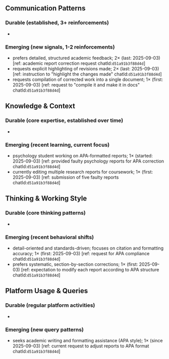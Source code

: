 ## Communication Patterns
### Durable (established, 3+ reinforcements)
-

### Emerging (new signals, 1-2 reinforcements)
- prefers detailed, structured academic feedback; 2× (last: 2025-09-03) [ref: academic report correction request chatId:`d51a91b3f88d4d`]
- requests explicit highlighting of revisions made; 2× (last: 2025-09-03) [ref: instruction to "highlight the changes made" chatId:`d51a91b3f88d4d`]
- requests compilation of corrected work into a single document; 1× (first: 2025-09-03) [ref: request to "compile it and make it in docs" chatId:`d51a91b3f88d4d`]

## Knowledge & Context
### Durable (core expertise, established over time)
-

### Emerging (recent learning, current focus)
- psychology student working on APA-formatted reports; 1× (started: 2025-09-03) [ref: provided faulty psychology reports for APA correction chatId:`d51a91b3f88d4d`]
- currently editing multiple research reports for coursework; 1× (first: 2025-09-03) [ref: submission of five faulty reports chatId:`d51a91b3f88d4d`]

## Thinking & Working Style
### Durable (core thinking patterns)
-

### Emerging (recent behavioral shifts)
- detail-oriented and standards-driven; focuses on citation and formatting accuracy; 1× (first: 2025-09-03) [ref: request for APA compliance chatId:`d51a91b3f88d4d`]
- prefers systematic, section-by-section corrections; 1× (first: 2025-09-03) [ref: expectation to modify each report according to APA structure chatId:`d51a91b3f88d4d`]

## Platform Usage & Queries
### Durable (regular platform activities)
-

### Emerging (new query patterns)
- seeks academic writing and formatting assistance (APA style); 1× (since 2025-09-03) [ref: current request to adjust reports to APA format chatId:`d51a91b3f88d4d`]